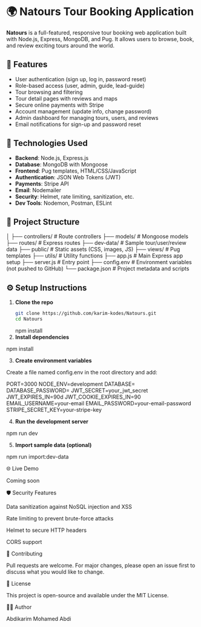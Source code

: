 # 🌍 Natours Tour Booking Application

**Natours** is a full-featured, responsive tour booking web application built with Node.js, Express, MongoDB, and Pug. It allows users to browse, book, and review exciting tours around the world.

## 🚀 Features

- User authentication (sign up, log in, password reset)
- Role-based access (user, admin, guide, lead-guide)
- Tour browsing and filtering
- Tour detail pages with reviews and maps
- Secure online payments with Stripe
- Account management (update info, change password)
- Admin dashboard for managing tours, users, and reviews
- Email notifications for sign-up and password reset

## 🧰 Technologies Used

- **Backend**: Node.js, Express.js
- **Database**: MongoDB with Mongoose
- **Frontend**: Pug templates, HTML/CSS/JavaScript
- **Authentication**: JSON Web Tokens (JWT)
- **Payments**: Stripe API
- **Email**: Nodemailer
- **Security**: Helmet, rate limiting, sanitization, etc.
- **Dev Tools**: Nodemon, Postman, ESLint

## 📂 Project Structure

│
├── controllers/ # Route controllers
├── models/ # Mongoose models
├── routes/ # Express routes
├── dev-data/ # Sample tour/user/review data
├── public/ # Static assets (CSS, images, JS)
├── views/ # Pug templates
├── utils/ # Utility functions
├── app.js # Main Express app setup
├── server.js # Entry point
├── config.env # Environment variables (not pushed to GitHub)
└── package.json # Project metadata and scripts

## ⚙️ Setup Instructions

1. **Clone the repo**
   ```bash
   git clone https://github.com/karim-kodes/Natours.git
   cd Natours
   ```
   npm install
2. **Install dependencies**

npm install

3. **Create environment variables**

Create a file named config.env in the root directory and add:

PORT=3000
NODE_ENV=development
DATABASE=<your-mongo-uri>
DATABASE_PASSWORD=<your-password>
JWT_SECRET=your_jwt_secret
JWT_EXPIRES_IN=90d
JWT_COOKIE_EXPIRES_IN=90
EMAIL_USERNAME=your-email
EMAIL_PASSWORD=your-email-password
STRIPE_SECRET_KEY=your-stripe-key

4. **Run the development server**

npm run dev

5. **Import sample data (optional)**

npm run import:dev-data

🌐 Live Demo

Coming soon

🛡️ Security Features

Data sanitization against NoSQL injection and XSS

Rate limiting to prevent brute-force attacks

Helmet to secure HTTP headers

CORS support

🤝 Contributing

Pull requests are welcome. For major changes, please open an issue first to discuss what you would like to change.

📄 License

This project is open-source and available under the MIT License.

👨‍💻 Author

Abdikarim Mohamed Abdi
